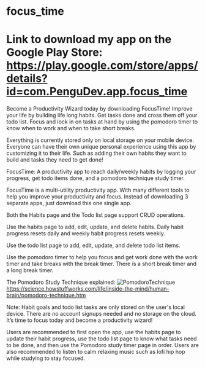 # focus_time
# Link to download my app on the Google Play Store: https://play.google.com/store/apps/details?id=com.PenguDev.app.focus_time
Become a Productivity Wizard today by downloading FocusTime!
Improve your life by building life long habits.
Get tasks done and cross them off your todo list.
Focus and lock in on tasks at hand by using the pomodoro timer to know when to work and when to take short breaks.

Everything is currently stored only on local storage on your mobile device.
Everyone can have their own unique personal experience using this app by customizing it to their life. Such as adding their own habits they want to build and tasks they need to get done!

FocusTime: A productivity app to reach daily/weekly habits by logging your progress, get todo items done, and a pomodoro technique study timer.

FocusTime is a multi-utility productivity app. With many different tools to help you improve your productivity and focus. Instead of downloading 3 separate apps, just download this one single app.

Both the Habits page and the Todo list page support CRUD operations.

Use the habits page to add, edit, update, and delete habits. Daily habit progress resets daily and weekly habit progress resets weekly.

Use the todo list page to add, edit, update, and delete todo list items.

Use the pomodoro timer to help you focus and get work done with the work timer and take breaks with the break timer. There is a short break timer and a long break timer.

The Pomodoro Study Technique explained:
![PomodoroTechnique](https://media.hswstatic.com/eyJidWNrZXQiOiJjb250ZW50Lmhzd3N0YXRpYy5jb20iLCJrZXkiOiJnaWZcL3BvbW9kb3JvMy5qcGciLCJlZGl0cyI6eyJyZXNpemUiOnsid2lkdGgiOjgyOH0sInRvRm9ybWF0IjoiYXZpZiJ9fQ==)
https://science.howstuffworks.com/life/inside-the-mind/human-brain/pomodoro-technique.htm

Note: Habit goals and todo list tasks are only stored on the user's local device. There are no account signups needed and no storage on the cloud.
It’s time to focus today and become a productivity wizard!

Users are recommended to first open the app, use the habits page to update their habit progress, use the todo list page to know what tasks need to be done, and then use the Pomodoro study timer page in order. Users are also recommended to listen to calm relaxing music such as lofi hip hop while studying to stay focused.